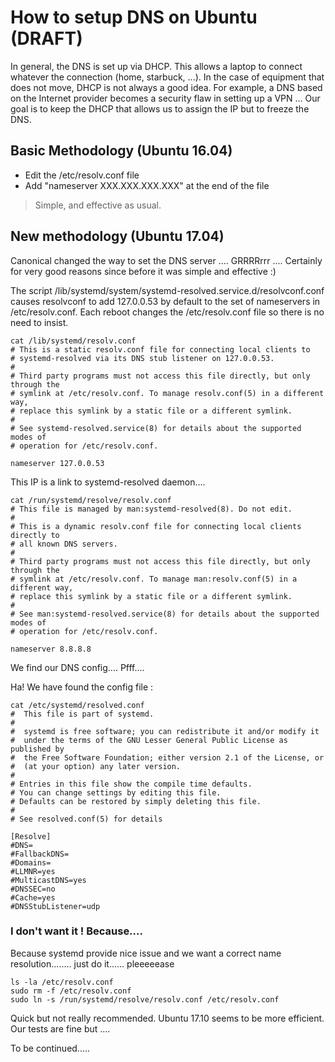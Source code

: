 # How to setup DNS on Ubuntu (DRAFT)

In general, the DNS is set up via DHCP. This allows a laptop to connect whatever the connection (home, starbuck, ...). In the case of equipment that does not move, DHCP is not always a good idea. For example, a DNS based on the Internet provider becomes a security flaw in setting up a VPN ...
Our goal is to keep the DHCP that allows us to assign the IP but to freeze the DNS.

## Basic Methodology (Ubuntu 16.04)

- Edit the /etc/resolv.conf file
- Add "nameserver XXX.XXX.XXX.XXX" at the end of the file

> Simple, and effective as usual.

## New methodology (Ubuntu 17.04)

Canonical changed the way to set the DNS server .... GRRRRrrr ....
Certainly for very good reasons since before it was simple and effective :)

The script /lib/systemd/system/systemd-resolved.service.d/resolvconf.conf causes resolvconf to add 127.0.0.53 by default to the set of nameservers in /etc/resolv.conf.
Each reboot changes the /etc/resolv.conf file so there is no need to insist.

```ssh
cat /lib/systemd/resolv.conf
# This is a static resolv.conf file for connecting local clients to
# systemd-resolved via its DNS stub listener on 127.0.0.53.
#
# Third party programs must not access this file directly, but only through the
# symlink at /etc/resolv.conf. To manage resolv.conf(5) in a different way,
# replace this symlink by a static file or a different symlink.
#
# See systemd-resolved.service(8) for details about the supported modes of
# operation for /etc/resolv.conf.

nameserver 127.0.0.53
```
This IP is a link to systemd-resolved daemon....

```ssh
cat /run/systemd/resolve/resolv.conf
# This file is managed by man:systemd-resolved(8). Do not edit.
#
# This is a dynamic resolv.conf file for connecting local clients directly to
# all known DNS servers.
#
# Third party programs must not access this file directly, but only through the
# symlink at /etc/resolv.conf. To manage man:resolv.conf(5) in a different way,
# replace this symlink by a static file or a different symlink.
#
# See man:systemd-resolved.service(8) for details about the supported modes of
# operation for /etc/resolv.conf.

nameserver 8.8.8.8
```
We find our DNS config....
Pfff....

Ha! We have found the config file :

```ssh
cat /etc/systemd/resolved.conf
#  This file is part of systemd.
#
#  systemd is free software; you can redistribute it and/or modify it
#  under the terms of the GNU Lesser General Public License as published by
#  the Free Software Foundation; either version 2.1 of the License, or
#  (at your option) any later version.
#
# Entries in this file show the compile time defaults.
# You can change settings by editing this file.
# Defaults can be restored by simply deleting this file.
#
# See resolved.conf(5) for details

[Resolve]
#DNS=
#FallbackDNS=
#Domains=
#LLMNR=yes
#MulticastDNS=yes
#DNSSEC=no
#Cache=yes
#DNSStubListener=udp
```

### I don't want it ! Because....

Because systemd provide nice issue and we want a correct name resolution........ just do it...... pleeeeease
```ssh
ls -la /etc/resolv.conf
sudo rm -f /etc/resolv.conf
sudo ln -s /run/systemd/resolve/resolv.conf /etc/resolv.conf
```
Quick but not really recommended. Ubuntu 17.10 seems to be more efficient. Our tests are fine but ....

To be continued.....

